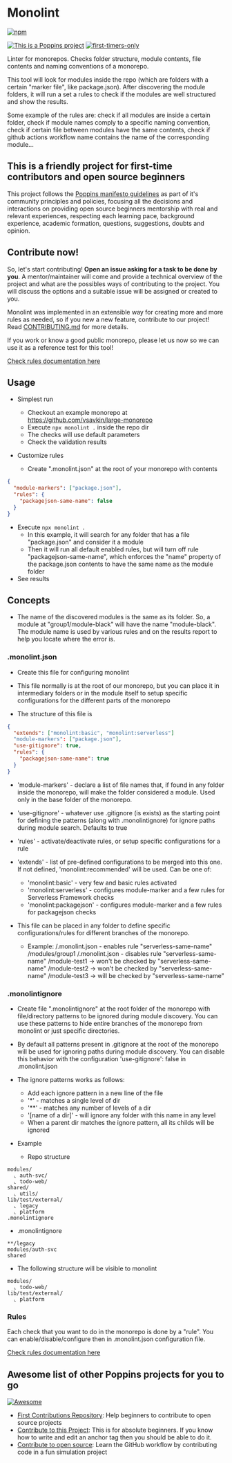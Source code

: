 # Monolint

[![npm](https://img.shields.io/npm/v/monolint)](https://www.npmjs.com/package/monolint)

<!-- [![npm](https://img.shields.io/npm/dw/monolint)](https://www.npmjs.com/package/monolint) -->

[![This is a Poppins project](https://raw.githubusercontent.com/bancodobrasil/poppins/master/badge-poppins.svg)](https://github.com/bancodobrasil/poppins)
[![first-timers-only](https://img.shields.io/badge/first--timers--only-friendly-blue.svg?style=flat-square)](https://www.firsttimersonly.com/)

Linter for monorepos. Checks folder structure, module contents, file contents and naming conventions of a monorepo.

This tool will look for modules inside the repo (which are folders with a certain "marker file", like package.json). After discovering the module folders, it will run a set a rules to check if the modules are well structured and show the results.

Some example of the rules are: check if all modules are inside a certain folder, check if module names comply to a specific naming convention, check if certain file between modules have the same contents, check if github actions workflow name contains the name of the corresponding module...

## This is a friendly project for first-time contributors and open source beginners

This project follows the [Poppins manifesto guidelines](https://github.com/bancodobrasil/poppins) as part of it's community principles and policies, focusing all the decisions and interactions on providing open source beginners mentorship with real and relevant experiences, respecting each learning pace, background experience, academic formation, questions, suggestions, doubts and opinion.

## Contribute now!

So, let's start contributing! **Open an issue asking for a task to be done by you**. A mentor/maintainer will come and provide a technical overview of the project and what are the possibles ways of contributing to the project. You will discuss the options and a suitable issue will be assigned or created to you.

Monolint was implemented in an extensible way for creating more and more rules as needed, so if you new a new feature, contribute to our project! Read [CONTRIBUTING.md](CONTRIBUTING.md) for more details.

If you work or know a good public monorepo, please let us now so we can use it as a reference test for this tool!

[Check rules documentation here](rules.md)

## Usage

- Simplest run

  - Checkout an example monorepo at https://github.com/vsavkin/large-monorepo
  - Execute `npx monolint .` inside the repo dir
  - The checks will use default parameters
  - Check the validation results

- Customize rules
  - Create ".monolint.json" at the root of your monorepo with contents

```json
{
  "module-markers": ["package.json"],
  "rules": {
    "packagejson-same-name": false
  }
}
```

- Execute `npx monolint .`
  - In this example, it will search for any folder that has a file "package.json" and consider it a module
  - Then it will run all default enabled rules, but will turn off rule "packagejson-same-name", which enforces the "name" property of the package.json contents to have the same name as the module folder
- See results

## Concepts

- The name of the discovered modules is the same as its folder. So, a module at "group1/module-black" will have the name "module-black". The module name is used by various rules and on the results report to help you locate where the error is.

### **.monolint.json**

- Create this file for configuring monolint
- This file normally is at the root of our monorepo, but you can place it in intermediary folders or in the module itself to setup specific configurations for the different parts of the monorepo

- The structure of this file is

```json
{
  "extends": ["monolint:basic", "monolint:serverless"]
  "module-markers": ["package.json"],
  "use-gitignore": true,
  "rules": {
    "packagejson-same-name": true
  }
}
```

- 'module-markers' - declare a list of file names that, if found in any folder inside the monorepo, will make the folder considered a module. Used only in the base folder of the monorepo.
- 'use-gitignore' - whatever use .gitignore (is exists) as the starting point for defining the patterns (along with .monolintignore) for ignore paths during module search. Defaults to true
- 'rules' - activate/deactivate rules, or setup specific configurations for a rule
- 'extends' - list of pre-defined configurations to be merged into this one. If not defined, 'monolint:recommended' will be used. Can be one of:

  - 'monolint:basic' - very few and basic rules activated
  - 'monolint:serverless' - configures module-marker and a few rules for Serverless Framework checks
  - 'monolint:packagejson' - configures module-marker and a few rules for packagejson checks

- This file can be placed in any folder to define specific configurations/rules for different branches of the monorepo.
  - Example:
    /.monolint.json - enables rule "serverless-same-name"
    /modules/group1
    /.monolint.json - disables rule "serverless-same-name"
    /module-test1 -> won't be checked by "serverless-same-name"
    /module-test2 -> won't be checked by "serverless-same-name"
    /module-test3 -> will be checked by "serverless-same-name"

### **.monolintignore**

- Create file ".monolintignore" at the root folder of the monorepo with file/directory patterns to be ignored during module discovery. You can use these patterns to hide entire branches of the monorepo from monolint or just specific directories.

- By default all patterns present in .gitignore at the root of the monorepo will be used for ignoring paths during module discovery. You can disable this behavior with the configuration 'use-gitignore': false in .monolint.json

- The ignore patterns works as follows:

  - Add each ignore pattern in a new line of the file
  - '\*' - matches a single level of dir
  - '\*\*' - matches any number of levels of a dir
  - '[name of a dir]' - will ignore any folder with this name in any level
  - When a parent dir matches the ignore pattern, all its childs will be ignored

- Example

  - Repo structure

```
modules/
  ⌞ auth-svc/
  ⌞ todo-web/
shared/
  ⌞ utils/
lib/test/external/
  ⌞ legacy
  ⌞ platform
.monolintignore
```

- .monolintignore

```
**/legacy
modules/auth-svc
shared
```

- The following structure will be visible to monolint

```
modules/
  ⌞ todo-web/
lib/test/external/
  ⌞ platform
```

### Rules

Each check that you want to do in the monorepo is done by a "rule". You can enable/disable/configure then in .monolint.json configuration file.

[Check rules documentation here](rules.md)

## Awesome list of other Poppins projects for you to go

[![Awesome](https://camo.githubusercontent.com/1997c7e760b163a61aba3a2c98f21be8c524be29/68747470733a2f2f617765736f6d652e72652f62616467652e737667)](https://github.com/sindresorhus/awesome)

- [First Contributions Repository](https://github.com/firstcontributions/first-contributions): Help beginners to contribute to open source projects
- [Contribute to this Project](https://github.com/Syknapse/Contribute-To-This-Project): This is for absolute beginners. If you know how to write and edit an anchor tag <a href="" target=""></a> then you should be able to do it.
- [Contribute to open source](https://github.com/danthareja/contribute-to-open-source):
  Learn the GitHub workflow by contributing code in a fun simulation project
